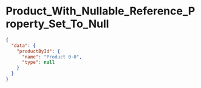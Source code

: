 # Product_With_Nullable_Reference_Property_Set_To_Null

```json
{
  "data": {
    "productById": {
      "name": "Product 0-0",
      "type": null
    }
  }
}
```
